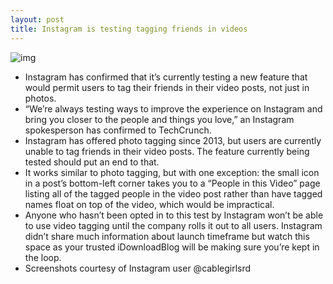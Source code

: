 ```yaml
---
layout: post
title: Instagram is testing tagging friends in videos
---
```

![img](http://media.idownloadblog.com/wp-content/uploads/2018/09/Instagram-video-tagging-teaser-001.jpg)
* Instagram has confirmed that it’s currently testing a new feature that would permit users to tag their friends in their video posts, not just in photos.
* “We’re always testing ways to improve the experience on Instagram and bring you closer to the people and things you love,” an Instagram spokesperson has confirmed to TechCrunch.
* Instagram has offered photo tagging since 2013, but users are currently unable to tag friends in their video posts. The feature currently being tested should put an end to that.
* It works similar to photo tagging, but with one exception: the small icon in a post’s bottom-left corner takes you to a “People in this Video” page listing all of the tagged people in the video post rather than have tagged names float on top of the video, which would be impractical.
* Anyone who hasn’t been opted in to this test by Instagram won’t be able to use video tagging until the company rolls it out to all users. Instagram didn’t share much information about launch timeframe but watch this space as your trusted iDownloadBlog will be making sure you’re kept in the loop.
* Screenshots courtesy of Instagram user @cablegirlsrd

